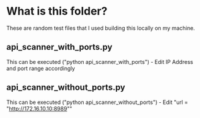 # What is this folder?

These are random test files that I used building this locally on my machine.

## api_scanner_with_ports.py
This can be executed ("python api_scanner_with_ports") - Edit IP Address and port range accordingly

## api_scanner_without_ports.py
This can be executed ("python api_scanner_without_ports") - Edit "url = "http://172.16.10.10:8989""

